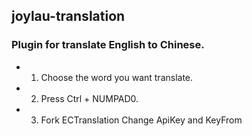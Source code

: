 ## joylau-translation
### Plugin for translate English to Chinese.<br>
- 1. Choose the word you want translate.
- 2. Press Ctrl + NUMPAD0.
- 3. Fork ECTranslation Change ApiKey and KeyFrom